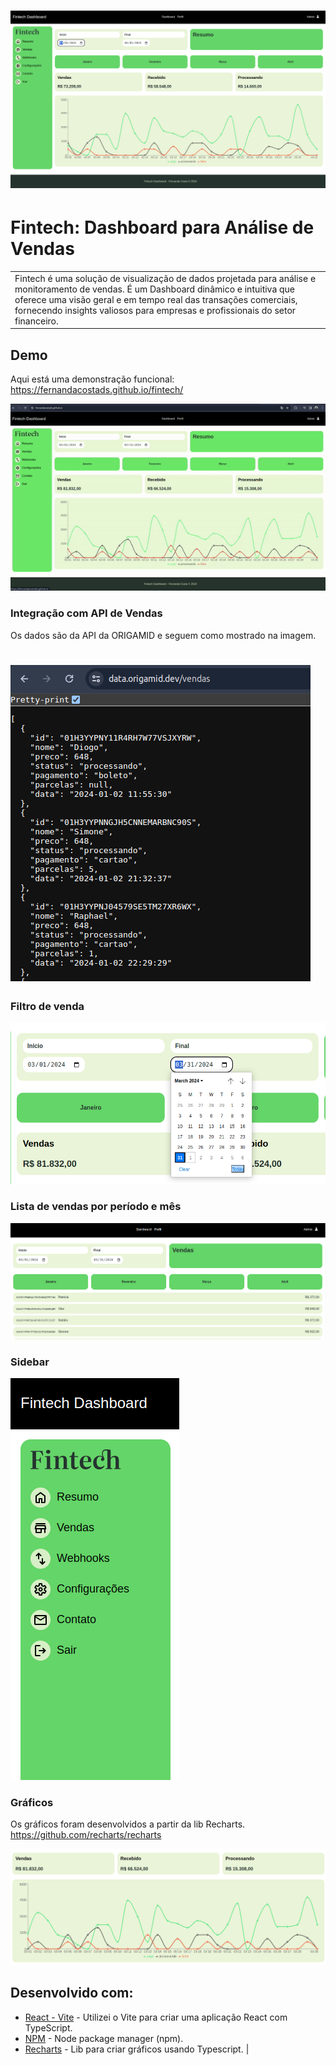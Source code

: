 # ![Fintech](images/demo-0.png)

# Fintech: Dashboard para Análise de Vendas

<table>
<tr>
<td>
 Fintech é uma solução de visualização de dados projetada para análise e monitoramento de vendas. É um Dashboard dinâmico e intuitiva que oferece uma visão geral e em tempo real das transações comerciais, fornecendo insights valiosos para empresas e profissionais do setor financeiro.
</td>
</tr>
</table>

## Demo

Aqui está uma demonstração funcional: https://fernandacostads.github.io/fintech/

![Fintech](images/demo.gif)

### Integração com API de Vendas

Os dados são da API da ORIGAMID e seguem como mostrado na imagem.
# ![API](images/demo-5.png)

### Filtro de venda

![grafico](images/demo-1.png)


### Lista de vendas por período e mês

![grafico](images/demo-3.png)


### Sidebar
![grafico](images/demo-4.png)

### Gráficos

Os gráficos foram desenvolvidos a partir da lib Recharts.
https://github.com/recharts/recharts

![grafico](images/demo-2.png)


## Desenvolvido com:

- [React - Vite](https://vitejs.dev/) - Utilizei o Vite para criar uma aplicação React com TypeScript.
- [NPM](https://npmjs.com) - Node package manager (npm).
- [Recharts](https://github.com/recharts/recharts) - Lib para criar gráficos usando Typescript.                                                                           |

